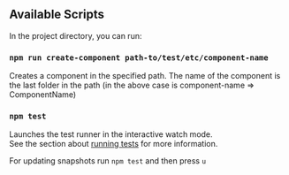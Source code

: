 ## Available Scripts

In the project directory, you can run:

### `npm run create-component path-to/test/etc/component-name`

Creates a component in the specified path. The name of the component is the last folder in the path (in the above case is component-name => ComponentName)

### `npm test`

Launches the test runner in the interactive watch mode.<br />
See the section about [running tests](https://facebook.github.io/create-react-app/docs/running-tests) for more information.

For updating snapshots run `npm test` and then press `u`

